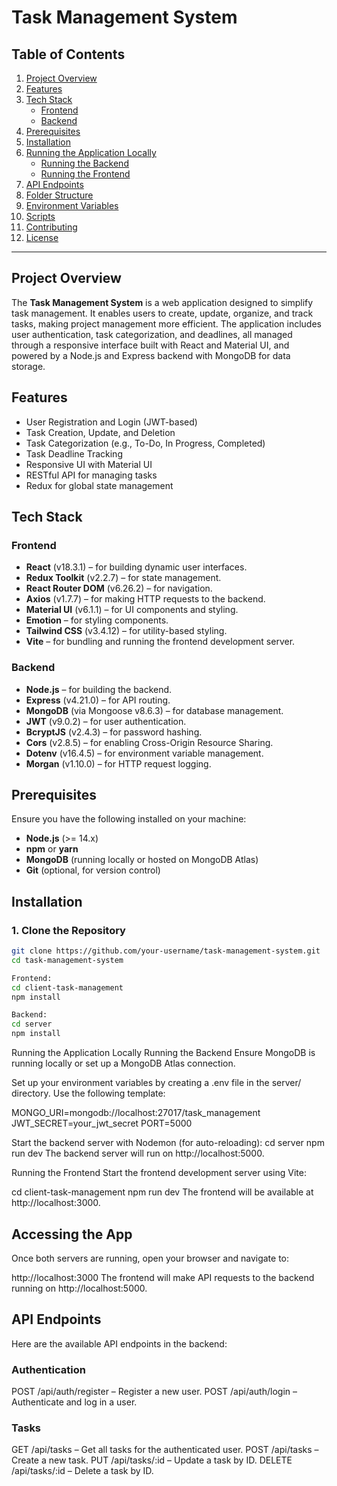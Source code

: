 # Task Management System

## Table of Contents
1. [Project Overview](#project-overview)
2. [Features](#features)
3. [Tech Stack](#tech-stack)
   - [Frontend](#frontend)
   - [Backend](#backend)
4. [Prerequisites](#prerequisites)
5. [Installation](#installation)
6. [Running the Application Locally](#running-the-application-locally)
   - [Running the Backend](#running-the-backend)
   - [Running the Frontend](#running-the-frontend)
7. [API Endpoints](#api-endpoints)
8. [Folder Structure](#folder-structure)
9. [Environment Variables](#environment-variables)
10. [Scripts](#scripts)
11. [Contributing](#contributing)
12. [License](#license)

---

## Project Overview
The **Task Management System** is a web application designed to simplify task management. It enables users to create, update, organize, and track tasks, making project management more efficient. The application includes user authentication, task categorization, and deadlines, all managed through a responsive interface built with React and Material UI, and powered by a Node.js and Express backend with MongoDB for data storage.

## Features
- User Registration and Login (JWT-based)
- Task Creation, Update, and Deletion
- Task Categorization (e.g., To-Do, In Progress, Completed)
- Task Deadline Tracking
- Responsive UI with Material UI
- RESTful API for managing tasks
- Redux for global state management

## Tech Stack

### Frontend
- **React** (v18.3.1) – for building dynamic user interfaces.
- **Redux Toolkit** (v2.2.7) – for state management.
- **React Router DOM** (v6.26.2) – for navigation.
- **Axios** (v1.7.7) – for making HTTP requests to the backend.
- **Material UI** (v6.1.1) – for UI components and styling.
- **Emotion** – for styling components.
- **Tailwind CSS** (v3.4.12) – for utility-based styling.
- **Vite** – for bundling and running the frontend development server.

### Backend
- **Node.js** – for building the backend.
- **Express** (v4.21.0) – for API routing.
- **MongoDB** (via Mongoose v8.6.3) – for database management.
- **JWT** (v9.0.2) – for user authentication.
- **BcryptJS** (v2.4.3) – for password hashing.
- **Cors** (v2.8.5) – for enabling Cross-Origin Resource Sharing.
- **Dotenv** (v16.4.5) – for environment variable management.
- **Morgan** (v1.10.0) – for HTTP request logging.

## Prerequisites
Ensure you have the following installed on your machine:
- **Node.js** (>= 14.x)
- **npm** or **yarn**
- **MongoDB** (running locally or hosted on MongoDB Atlas)
- **Git** (optional, for version control)

## Installation

### 1. Clone the Repository
```bash
git clone https://github.com/your-username/task-management-system.git
cd task-management-system

Frontend:
cd client-task-management
npm install

Backend:
cd server
npm install
```
Running the Application Locally
Running the Backend
Ensure MongoDB is running locally or set up a MongoDB Atlas connection.

Set up your environment variables by creating a .env file in the server/ directory. Use the following template:

MONGO_URI=mongodb://localhost:27017/task_management
JWT_SECRET=your_jwt_secret
PORT=5000

Start the backend server with Nodemon (for auto-reloading):
cd server
npm run dev
The backend server will run on http://localhost:5000.

Running the Frontend
Start the frontend development server using Vite:

cd client-task-management
npm run dev
The frontend will be available at http://localhost:3000.



## Accessing the App
Once both servers are running, open your browser and navigate to:

http://localhost:3000
The frontend will make API requests to the backend running on http://localhost:5000.

## API Endpoints
Here are the available API endpoints in the backend:

### Authentication
POST /api/auth/register – Register a new user.
POST /api/auth/login – Authenticate and log in a user.

### Tasks
GET /api/tasks – Get all tasks for the authenticated user.
POST /api/tasks – Create a new task.
PUT /api/tasks/:id – Update a task by ID.
DELETE /api/tasks/:id – Delete a task by ID.
